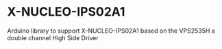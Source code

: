 # X-NUCLEO-IPS02A1
Arduino library to support X-NUCLEO-IPS02A1 based on the VPS2535H a double channel High Side Driver
